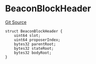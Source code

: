 # BeaconBlockHeader
[Git Source](https://github.com/lidofinance/community-staking-module/blob/ef5c94eed5211bf6c350512cf569895da670f26c/src/lib/Types.sol)


```solidity
struct BeaconBlockHeader {
    uint64 slot;
    uint64 proposerIndex;
    bytes32 parentRoot;
    bytes32 stateRoot;
    bytes32 bodyRoot;
}
```


